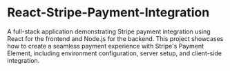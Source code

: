 # React-Stripe-Payment-Integration
A full-stack application demonstrating Stripe payment integration using React for the frontend and Node.js for the backend. This project showcases how to create a seamless payment experience with Stripe's Payment Element, including environment configuration, server setup, and client-side integration.
